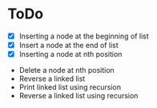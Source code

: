 # ToDo

- [x] Inserting a node at the beginning of list
- [x] Insert a node at the end of list
- [x] Inserting a node at nth position
- Delete a node at nth position
- Reverse a linked list
- Print linked list using recursion
- Reverse a linked list using recursion
